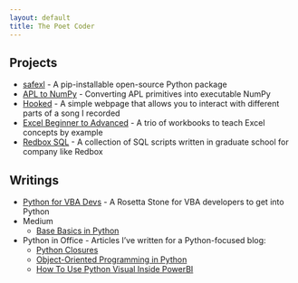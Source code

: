 ```yaml
---
layout: default
title: The Poet Coder
---
```


## Projects
* [safexl](https://github.com/ThePoetCoder/safexl) - A pip-installable open-source Python package
* [APL to NumPy](https://github.com/ThePoetCoder/APL-to-NumPy/blob/main/APL%20to%20NumPy.ipynb) - Converting APL primitives into executable NumPy
* [Hooked](https://thepoetcoder.github.io/Hooked/hooked.html) - A simple webpage that allows you to interact with different parts of a song I recorded
* [Excel Beginner to Advanced](https://github.com/ThePoetCoder/Excel-Beginner-To-Advanced) - A trio of workbooks to teach Excel concepts by example
* [Redbox SQL](https://github.com/ThePoetCoder/Redbox-Sql) - A collection of SQL scripts written in graduate school for company like Redbox 

## Writings
* [Python for VBA Devs](https://github.com/ThePoetCoder/Python-for-VBA-Devs) - A Rosetta Stone for VBA developers to get into Python
* Medium
  * [Base Basics in Python](https://medium.com/@thepoetcoder/base-basics-in-python-809e5200b570)
* Python in Office - Articles I’ve written for a Python-focused blog:
  * [Python Closures](https://pythoninoffice.com/python-closures/)
  * [Object-Oriented Programming in Python](https://pythoninoffice.com/object-oriented-programming-in-python/)
  * [How To Use Python Visual Inside PowerBI](https://pythoninoffice.com/how-to-use-python-visual-inside-powerbi/)
